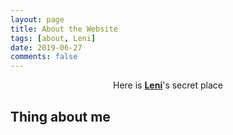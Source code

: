 ```yaml
---
layout: page
title: About the Website
tags: [about, Leni]
date: 2019-06-27
comments: false
---
```

    
<center>Here is <a href="http://byLeni.github.io"><b>Leni</b></a>'s secret place</center>

## Thing about me

